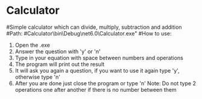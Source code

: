 # Calculator
#Simple calculator which can divide, multiply, subtraction and addition
#Path:
#Calculator\bin\Debug\net6.0\Calculator.exe"
#How to use:
1. Open the .exe
2. Answer the question with 'y' or 'n'
3. Type in your equation with space between numbers and operations
4. The program will print out the result
5. It will ask you again a question, if you want to use it again type 'y', otherwise type 'n'
6. After you are done just close the program or type 'n'
Note: Do not type 2 operations one after another if there is no number between them
